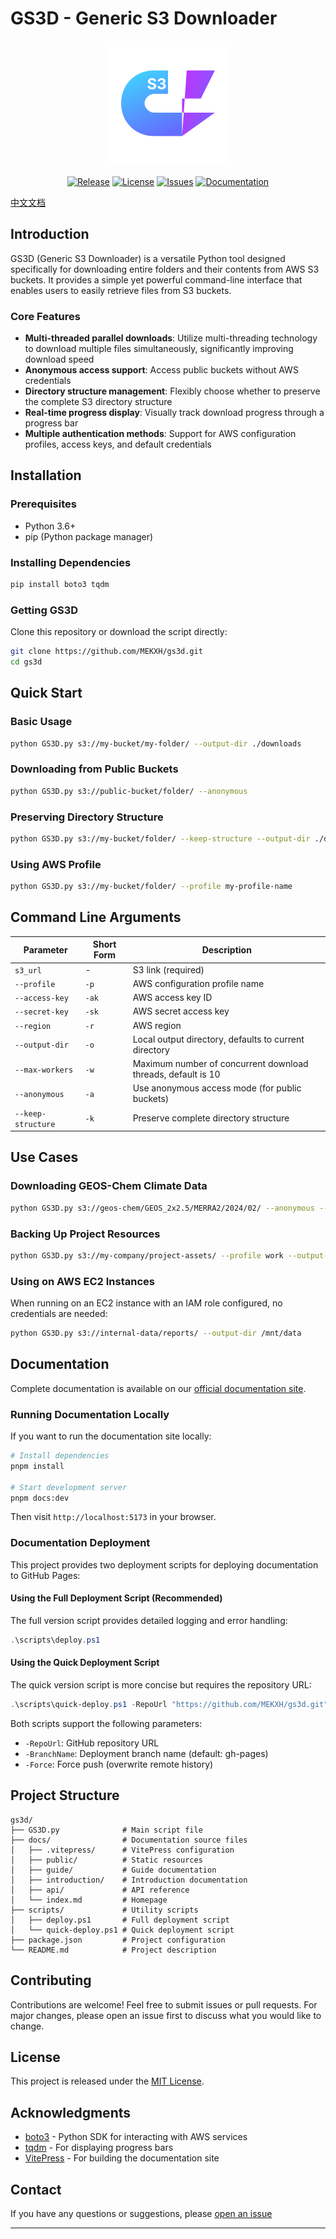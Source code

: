 # GS3D - Generic S3 Downloader

<p align="center">
  <img src="./docs/public/logo.svg" alt="GS3D Logo" width="200"/>
</p>

<p align="center">
  <a href="https://github.com/MEKXH/gs3d/releases"><img src="https://img.shields.io/github/v/release/MEKXH/gs3d" alt="Release"></a>
  <a href="https://github.com/MEKXH/gs3d/LICENSE"><img src="https://img.shields.io/github/license/MEKXH/gs3d" alt="License"></a>
  <a href="https://github.com/MEKXH/gs3d/issues"><img src="https://img.shields.io/github/issues/MEKXH/gs3d" alt="Issues"></a>
  <a href="https://mekxh.github.io/gs3d/"><img src="https://img.shields.io/badge/docs-online-blue" alt="Documentation"></a>
</p>

[中文文档](README_zh.md)

## Introduction

GS3D (Generic S3 Downloader) is a versatile Python tool designed specifically for downloading entire folders and their contents from AWS S3 buckets. It provides a simple yet powerful command-line interface that enables users to easily retrieve files from S3 buckets.

### Core Features

- **Multi-threaded parallel downloads**: Utilize multi-threading technology to download multiple files simultaneously, significantly improving download speed
- **Anonymous access support**: Access public buckets without AWS credentials
- **Directory structure management**: Flexibly choose whether to preserve the complete S3 directory structure
- **Real-time progress display**: Visually track download progress through a progress bar
- **Multiple authentication methods**: Support for AWS configuration profiles, access keys, and default credentials

## Installation

### Prerequisites

- Python 3.6+
- pip (Python package manager)

### Installing Dependencies

```bash
pip install boto3 tqdm
```

### Getting GS3D

Clone this repository or download the script directly:

```bash
git clone https://github.com/MEKXH/gs3d.git
cd gs3d
```

## Quick Start

### Basic Usage

```bash
python GS3D.py s3://my-bucket/my-folder/ --output-dir ./downloads
```

### Downloading from Public Buckets

```bash
python GS3D.py s3://public-bucket/folder/ --anonymous
```

### Preserving Directory Structure

```bash
python GS3D.py s3://my-bucket/folder/ --keep-structure --output-dir ./downloads
```

### Using AWS Profile

```bash
python GS3D.py s3://my-bucket/folder/ --profile my-profile-name
```

## Command Line Arguments

| Parameter | Short Form | Description |
|-----------|------------|-------------|
| `s3_url` | - | S3 link (required) |
| `--profile` | `-p` | AWS configuration profile name |
| `--access-key` | `-ak` | AWS access key ID |
| `--secret-key` | `-sk` | AWS secret access key |
| `--region` | `-r` | AWS region |
| `--output-dir` | `-o` | Local output directory, defaults to current directory |
| `--max-workers` | `-w` | Maximum number of concurrent download threads, default is 10 |
| `--anonymous` | `-a` | Use anonymous access mode (for public buckets) |
| `--keep-structure` | `-k` | Preserve complete directory structure |

## Use Cases

### Downloading GEOS-Chem Climate Data

```bash
python GS3D.py s3://geos-chem/GEOS_2x2.5/MERRA2/2024/02/ --anonymous --region us-east-1 --output-dir ./climate-data
```

### Backing Up Project Resources

```bash
python GS3D.py s3://my-company/project-assets/ --profile work --output-dir ./backup --keep-structure
```

### Using on AWS EC2 Instances

When running on an EC2 instance with an IAM role configured, no credentials are needed:

```bash
python GS3D.py s3://internal-data/reports/ --output-dir /mnt/data
```

## Documentation

Complete documentation is available on our [official documentation site](https://mekxh.github.io/gs3d/).

### Running Documentation Locally

If you want to run the documentation site locally:

```bash
# Install dependencies
pnpm install

# Start development server
pnpm docs:dev
```

Then visit `http://localhost:5173` in your browser.

### Documentation Deployment

This project provides two deployment scripts for deploying documentation to GitHub Pages:

#### Using the Full Deployment Script (Recommended)

The full version script provides detailed logging and error handling:

```powershell
.\scripts\deploy.ps1
```

#### Using the Quick Deployment Script

The quick version script is more concise but requires the repository URL:

```powershell
.\scripts\quick-deploy.ps1 -RepoUrl "https://github.com/MEKXH/gs3d.git"
```

Both scripts support the following parameters:
- `-RepoUrl`: GitHub repository URL
- `-BranchName`: Deployment branch name (default: gh-pages)
- `-Force`: Force push (overwrite remote history)

## Project Structure

```
gs3d/
├── GS3D.py              # Main script file
├── docs/                # Documentation source files
│   ├── .vitepress/      # VitePress configuration
│   ├── public/          # Static resources
│   ├── guide/           # Guide documentation
│   ├── introduction/    # Introduction documentation
│   ├── api/             # API reference
│   └── index.md         # Homepage
├── scripts/             # Utility scripts
│   ├── deploy.ps1       # Full deployment script
│   └── quick-deploy.ps1 # Quick deployment script
├── package.json         # Project configuration
└── README.md            # Project description
```

## Contributing

Contributions are welcome! Feel free to submit issues or pull requests. For major changes, please open an issue first to discuss what you would like to change.

## License

This project is released under the [MIT License](LICENSE).

## Acknowledgments

- [boto3](https://github.com/boto/boto3) - Python SDK for interacting with AWS services
- [tqdm](https://github.com/tqdm/tqdm) - For displaying progress bars
- [VitePress](https://vitepress.dev/) - For building the documentation site

## Contact

If you have any questions or suggestions, please [open an issue](https://github.com/MEKXH/gs3d/issues)

---

